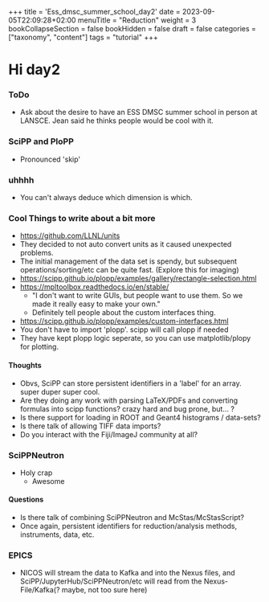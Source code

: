 +++
title = 'Ess_dmsc_summer_school_day2'
date = 2023-09-05T22:09:28+02:00
menuTitle = "Reduction"
weight = 3
bookCollapseSection = false
bookHidden = false
draft = false
categories = ["taxonomy", "content"]
tags = "tutorial"
+++

# Hi day2

### ToDo
- Ask about the desire to have an ESS DMSC summer school in person at LANSCE. Jean said he thinks people would be cool with it.

### SciPP and PloPP
- Pronounced 'skip'

### uhhhh
- You can't always deduce which dimension is which.

### Cool Things to write about a bit more
- https://github.com/LLNL/units
- They decided to not auto convert units as it caused unexpected problems.
- The initial management of the data set is spendy, but subsequent operations/sorting/etc can be quite fast. (Explore this for imaging)
- https://scipp.github.io/plopp/examples/gallery/rectangle-selection.html
- https://mpltoolbox.readthedocs.io/en/stable/
  - "I don't want to write GUIs, but people want to use them. So we made it really easy to make your own."
  - Definitely tell people about the custom interfaces thing.
- https://scipp.github.io/plopp/examples/custom-interfaces.html
- You don't have to import 'plopp'. scipp will call plopp if needed
- They have kept plopp logic seperate, so you can use matplotlib/plopy for plotting.

#### Thoughts
- Obvs, SciPP can store persistent identifiers in a 'label' for an array. super duper super cool.
- Are they doing any work with parsing LaTeX/PDFs and converting formulas into scipp functions? crazy hard and bug prone, but... ?
- Is there support for loading in ROOT and Geant4 histograms / data-sets?
- Is there talk of allowing TIFF data imports?
- Do you interact with the Fiji/ImageJ community at all?


### SciPPNeutron
- Holy crap
  - Awesome

#### Questions
- Is there talk of combining SciPPNeutron and McStas/McStasScript?
- Once again, persistent identifiers for reduction/analysis methods, instruments, data, etc.


### EPICS
- NICOS will stream the data to Kafka and into the Nexus files, and SciPP/JupyterHub/SciPPNeutron/etc will read from the Nexus-File/Kafka(? maybe, not too sure here)
